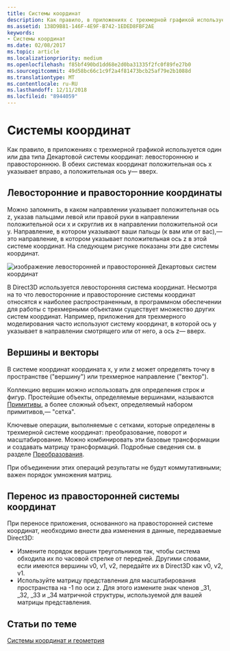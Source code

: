 ```yaml
---
title: Системы координат
description: Как правило, в приложениях с трехмерной графикой используется один или два типа Декартовой системы координат (левостороннюю и правостороннюю). В обеих системах координат положительная ось x указывает вправо, а положительная ось y— вверх.
ms.assetid: 138D9B81-146F-4E9F-B742-1EDED8FBF2AE
keywords:
- Системы координат
ms.date: 02/08/2017
ms.topic: article
ms.localizationpriority: medium
ms.openlocfilehash: f85bf490bd1dd68e2d0ba31335f2fc0f89fe27b0
ms.sourcegitcommit: 49d58bc66c1c9f2a4f81473bcb25af79e2b1088d
ms.translationtype: MT
ms.contentlocale: ru-RU
ms.lasthandoff: 12/11/2018
ms.locfileid: "8944059"
---
```

# <a name="coordinate-systems"></a>Системы координат


Как правило, в приложениях с трехмерной графикой используется один или два типа Декартовой системы координат: левостороннюю и правостороннюю. В обеих системах координат положительная ось x указывает вправо, а положительная ось y— вверх.

## <a name="span-idleftandrighthandedcoordinatesspanspan-idleftandrighthandedcoordinatesspanspan-idleftandrighthandedcoordinatesspanleft-and-right-handed-coordinates"></a><span id="Left_and_right_handed_coordinates"></span><span id="left_and_right_handed_coordinates"></span><span id="LEFT_AND_RIGHT_HANDED_COORDINATES"></span>Левосторонние и правосторонние координаты


Можно запомнить, в каком направлении указывает положительная ось z, указав пальцами левой или правой руки в направлении положительной оси x и скруглив их в направлении положительной оси y. Направление, в котором указывают ваши пальцы (к вам или от вас),— это направление, в котором указывает положительная ось z в этой системе координат. На следующем рисунке показаны эти две системы координат.

![изображение левосторонней и правосторонней Декартовых систем координат](images/leftrght.png)

В Direct3D используется левосторонняя система координат. Несмотря на то что левосторонние и правосторонние системы координат относятся к наиболее распространенным, в программном обеспечении для работы с трехмерными объектами существует множество других систем координат. Например, приложения для трехмерного моделирования часто используют систему координат, в которой ось y указывает в направлении смотрящего или от него, а ось z— вверх.

## <a name="span-idverticesandvectorsspanspan-idverticesandvectorsspanspan-idverticesandvectorsspanvertices-and-vectors"></a><span id="Vertices_and_vectors"></span><span id="vertices_and_vectors"></span><span id="VERTICES_AND_VECTORS"></span>Вершины и векторы


В системе координат координата x, y или z может определять точку в пространстве ("вершину") или трехмерное направление ("вектор").

Коллекцию вершин можно использовать для определения строк и фигур. Простейшие объекты, определяемые вершинами, называются [Примитивы](primitives.md), а более сложный объект, определяемый набором примитивов,— "сетка".

Ключевые операции, выполняемые с сетками, которые определены в трехмерной системе координат: преобразование, поворот и масштабирование. Можно комбинировать эти базовые трансформации и создавать матрицу трансформаций. Подробные сведения см. в разделе [Преобразования](transforms.md).

При объединении этих операций результаты не будут коммутативными; важен порядок умножения матриц.

## <a name="span-idportingfromaright-handedcoordinatesystemspanspan-idportingfromaright-handedcoordinatesystemspanspan-idportingfromaright-handedcoordinatesystemspanporting-from-a-right-handed-coordinate-system"></a><span id="Porting_from_a_right-handed_coordinate_system"></span><span id="porting_from_a_right-handed_coordinate_system"></span><span id="PORTING_FROM_A_RIGHT-HANDED_COORDINATE_SYSTEM"></span>Перенос из правосторонней системы координат


При переносе приложения, основанного на правосторонней системе координат, необходимо внести два изменения в данные, передаваемые Direct3D:

-   Измените порядок вершин треугольников так, чтобы система обходила их по часовой стрелке от передней. Другими словами, если имеются вершины v0, v1, v2, передайте их в Direct3D как v0, v2, v1.
-   Используйте матрицу представления для масштабирования пространства на -1 по оси z. Для этого измените знак членов \_31, \_32, \_33 и \_34 матричной структуры, используемой для вашей матрицы представления.

## <a name="span-idrelated-topicsspanrelated-topics"></a><span id="related-topics"></span>Статьи по теме


[Системы координат и геометрия](coordinate-systems-and-geometry.md)

 

 




